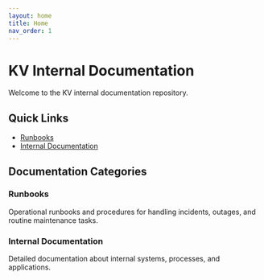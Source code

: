 ```yaml
---
layout: home
title: Home
nav_order: 1
---
```


# KV Internal Documentation

Welcome to the KV internal documentation repository.

## Quick Links

- [Runbooks](docs/runbooks)
- [Internal Documentation](docs/internal_docs)

## Documentation Categories

### Runbooks
Operational runbooks and procedures for handling incidents, outages, and routine maintenance tasks.

### Internal Documentation
Detailed documentation about internal systems, processes, and applications.